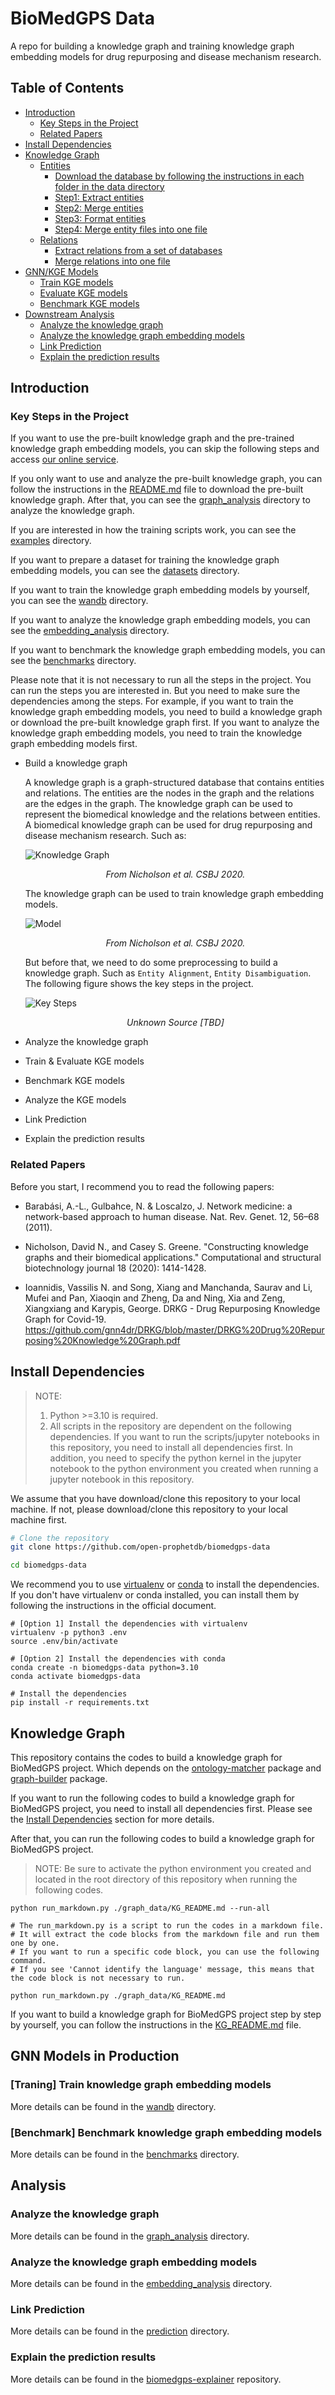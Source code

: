 # BioMedGPS Data

A repo for building a knowledge graph and training knowledge graph embedding models for drug repurposing and disease mechanism research.

## Table of Contents

- [Introduction](#introduction)
  - [Key Steps in the Project](#key-steps-in-the-project)
  - [Related Papers](#related-papers)
- [Install Dependencies](#install-dependencies)
- [Knowledge Graph](#knowledge-graph)
  - [Entities](#entities)
    - [Download the database by following the instructions in each folder in the data directory](#download-the-database-by-following-the-instructions-in-each-folder-in-the-data-directory)
    - [Step1: Extract entities](#step1-extract-entities)
    - [Step2: Merge entities](#step2-merge-entities)
    - [Step3: Format entities](#step3-format-entities)
    - [Step4: Merge entity files into one file](#step4-merge-entity-files-into-one-file)
  - [Relations](#relations)
    - [Extract relations from a set of databases](#extract-relations-from-a-set-of-databases)
    - [Merge relations into one file](#merge-relations-into-one-file)
- [GNN/KGE Models](#gnn-models)
  - [Train KGE models](#traning-train-knowledge-graph-embedding-models)
  - [Evaluate KGE models](#prediction-evaluate-knowledge-graph-embedding-models)
  - [Benchmark KGE models](#benchmark-knowledge-graph-embedding-models)
- [Downstream Analysis](#analysis)
  - [Analyze the knowledge graph](#analyze-the-knowledge-graph)
  - [Analyze the knowledge graph embedding models](#analyze-the-knowledge-graph-embedding-models)
  - [Link Prediction](#link-prediction)
  - [Explain the prediction results](#explain-the-prediction-results)

## Introduction

### Key Steps in the Project

If you want to use the pre-built knowledge graph and the pre-trained knowledge graph embedding models, you can skip the following steps and access [our online service](https://drugs.3steps.cn/).

If you only want to use and analyze the pre-built knowledge graph, you can follow the instructions in the [README.md](https://github.com/open-prophetdb/biomedgps-data/blob/main/graph_data/README.md) file to download the pre-built knowledge graph. After that, you can see the [graph_analysis](https://github.com/open-prophetdb/biomedgps-data/blob/main/graph_analysis) directory to analyze the knowledge graph.

If you are interested in how the training scripts work, you can see the [examples](https://github.com/open-prophetdb/biomedgps-data/blob/main/examples/notebooks) directory.

If you want to prepare a dataset for training the knowledge graph embedding models, you can see the [datasets](https://github.com/open-prophetdb/biomedgps-data/blob/main/datasets) directory.

If you want to train the knowledge graph embedding models by yourself, you can see the [wandb](https://github.com/open-prophetdb/biomedgps-data/blob/main/wandb) directory.

If you want to analyze the knowledge graph embedding models, you can see the [embedding_analysis](https://github.com/open-prophetdb/biomedgps-data/blob/main/embedding_analysis) directory.

If you want to benchmark the knowledge graph embedding models, you can see the [benchmarks](https://github.com/open-prophetdb/biomedgps-data/blob/main/benchmarks) directory.

Please note that it is not necessary to run all the steps in the project. You can run the steps you are interested in. But you need to make sure the dependencies among the steps. For example, if you want to train the knowledge graph embedding models, you need to build a knowledge graph or download the pre-built knowledge graph first. If you want to analyze the knowledge graph embedding models, you need to train the knowledge graph embedding models first.

- Build a knowledge graph

  A knowledge graph is a graph-structured database that contains entities and relations. The entities are the nodes in the graph and the relations are the edges in the graph. The knowledge graph can be used to represent the biomedical knowledge and the relations between entities. A biomedical knowledge graph can be used for drug repurposing and disease mechanism research. Such as:

  ![Knowledge Graph](https://github.com/open-prophetdb/biomedgps-data/blob/main/assets/knowledge_graph.png)

  <p style="text-align: center;"><i>From Nicholson et al. CSBJ 2020.</i></p>
  
  The knowledge graph can be used to train knowledge graph embedding models.

  ![Model](https://github.com/open-prophetdb/biomedgps-data/blob/main/assets/gnn_model.png)

  <p style="text-align: center;"><i>From Nicholson et al. CSBJ 2020.</i></p>
  
  But before that, we need to do some preprocessing to build a knowledge graph. Such as `Entity Alignment`, `Entity Disambiguation`. The following figure shows the key steps in the project.

  ![Key Steps](https://github.com/open-prophetdb/biomedgps-data/blob/main/assets/key_steps.png)

  <p style="text-align: center;"><i>Unknown Source [TBD]</i></p>

- Analyze the knowledge graph

- Train & Evaluate KGE models

- Benchmark KGE models

- Analyze the KGE models

- Link Prediction

- Explain the prediction results

### Related Papers

Before you start, I recommend you to read the following papers:

- Barabási, A.-L., Gulbahce, N. & Loscalzo, J. Network medicine: a network-based approach to human disease. Nat. Rev. Genet. 12, 56–68 (2011).

- Nicholson, David N., and Casey S. Greene. "Constructing knowledge graphs and their biomedical applications." Computational and structural biotechnology journal 18 (2020): 1414-1428.

- Ioannidis, Vassilis N. and Song, Xiang and Manchanda, Saurav and Li, Mufei and Pan, Xiaoqin and Zheng, Da and Ning, Xia and Zeng, Xiangxiang and Karypis, George. DRKG - Drug Repurposing Knowledge Graph for Covid-19. https://github.com/gnn4dr/DRKG/blob/master/DRKG%20Drug%20Repurposing%20Knowledge%20Graph.pdf

## Install Dependencies

> NOTE: 
> 1. Python >=3.10 is required.
> 2. All scripts in the repository are dependent on the following dependencies. If you want to run the scripts/jupyter notebooks in this repository, you need to install all dependencies first. In addition, you need to specify the python kernel in the jupyter notebook to the python environment you created when running a jupyter notebook in this repository.

We assume that you have download/clone this repository to your local machine. If not, please download/clone this repository to your local machine first.

```bash
# Clone the repository
git clone https://github.com/open-prophetdb/biomedgps-data

cd biomedgps-data
```

We recommend you to use [virtualenv](https://virtualenv.pypa.io/en/latest/) or [conda](https://docs.conda.io/en/latest/) to install the dependencies. If you don't have virtualenv or conda installed, you can install them by following the instructions in the official document.

```
# [Option 1] Install the dependencies with virtualenv
virtualenv -p python3 .env
source .env/bin/activate

# [Option 2] Install the dependencies with conda
conda create -n biomedgps-data python=3.10
conda activate biomedgps-data

# Install the dependencies
pip install -r requirements.txt
```

## Knowledge Graph

This repository contains the codes to build a knowledge graph for BioMedGPS project. Which depends on the [ontology-matcher](https://github.com/yjcyxky/ontology-matcher) package and [graph-builder](https://github.com/yjcyxky/graph-builder) package.

If you want to run the following codes to build a knowledge graph for BioMedGPS project, you need to install all dependencies first. Please see the [Install Dependencies](#install-dependencies) section for more details.

After that, you can run the following codes to build a knowledge graph for BioMedGPS project.

> NOTE: Be sure to activate the python environment you created and located in the root directory of this repository when running the following codes.

```
python run_markdown.py ./graph_data/KG_README.md --run-all

# The run_markdown.py is a script to run the codes in a markdown file. 
# It will extract the code blocks from the markdown file and run them one by one. 
# If you want to run a specific code block, you can use the following command. 
# If you see 'Cannot identify the language' message, this means that the code block is not necessary to run.

python run_markdown.py ./graph_data/KG_README.md
```

If you want to build a knowledge graph for BioMedGPS project step by step by yourself, you can follow the instructions in the [KG_README.md](https://github.com/open-prophetdb/biomedgps-data/blob/main/graph_data/KG_README.md) file.

## GNN Models in Production

### [Traning] Train knowledge graph embedding models

More details can be found in the [wandb](https://github.com/open-prophetdb/biomedgps-data/blob/main/wandb) directory.

### [Benchmark] Benchmark knowledge graph embedding models

More details can be found in the [benchmarks](https://github.com/open-prophetdb/biomedgps-data/blob/main/benchmarks) directory.

## Analysis

### Analyze the knowledge graph

More details can be found in the [graph_analysis](https://github.com/open-prophetdb/biomedgps-data/blob/main/graph_analysis) directory.

### Analyze the knowledge graph embedding models

More details can be found in the [embedding_analysis](https://github.com/open-prophetdb/biomedgps-data/blob/main/embedding_analysis) directory.

### Link Prediction

More details can be found in the [prediction](https://github.com/open-prophetdb/biomedgps-data/blob/main/prediction) directory.

### Explain the prediction results

More details can be found in the [biomedgps-explainer](https://github.com/yjcyxky/biomedgps-explainer) repository.
